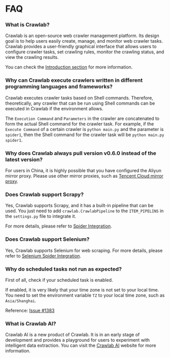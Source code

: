 # FAQ

### What is Crawlab?

Crawlab is an open-source web crawler management platform. Its design goal is to help users easily create, manage, and
monitor web crawler tasks. Crawlab provides a user-friendly graphical interface that allows users to configure crawler
tasks, set crawling rules, monitor the crawling status, and view the crawling results.

You can check the [Introduction section](../guide) for more information.

### Why can Crawlab execute crawlers written in different programming languages and frameworks?

Crawlab executes crawler tasks based on Shell commands. Therefore, theoretically, any crawler that can be run using
Shell commands can be executed in Crawlab if the environment allows.

The `Execution Command` and `Parameters` in the crawler are concatenated to form the actual Shell command for the
crawler task. For example, if the `Execute Command` of a certain crawler is `python main.py` and the parameter
is `spider1`, then the Shell command for the crawler task will be `python main.py spider1`.

### Why does Crawlab always pull version v0.6.0 instead of the latest version?

For users in China, it is highly possible that you have configured the Aliyun mirror proxy. Please use other mirror
proxies, such as [Tencent Cloud mirror proxy](https://mirror.ccs.tencentyun.com).

### Does Crawlab support Scrapy?

Yes, Crawlab supports Scrapy, and it has a built-in pipeline that can be used. You just need to
add `crawlab.CrawlabPipeline` to the `ITEM_PIPELINS` in the `settings.py` file to integrate it.

For more details, please refer to [Spider Integration](../guide/spider/integration.md).

### Does Crawlab support Selenium?

Yes, Crawlab supports Selenium for web scraping. For more details, please refer
to [Selenium Spider Integration](../guide/spider/selenium.md).

### Why do scheduled tasks not run as expected?

First of all, check if your scheduled task is enabled.

If enabled, it is very likely that your time zone is not set to your local time. You need to set the environment
variable `TZ` to your local time zone, such as `Asia/Shanghai`.

Reference: [Issue #1383](https://github.com/crawlab-team/crawlab/issues/1383#issuecomment-1694423534)

### What is Crawlab AI?

Crawlab AI is a new product of Crawlab. It is in an early stage of development and provides a playground for users to
experiment with intelligent data extraction. You can visit the [Crawlab AI](https://ai.crawlab.io) website for more
information.